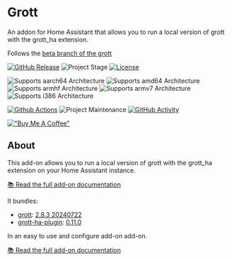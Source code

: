 # Grott

An addon for Home Assistant that allows you to run a local version of grott with the grott_ha extension.

Follows the [beta branch of the grott](<https://github.com/johanmeijer/grott/tree/Beta-(2.8.x)>)

[![GitHub Release][releases-shield]][releases] ![Project Stage][project-stage-shield] [![License][license-shield]](LICENSE.md)

![Supports aarch64 Architecture][aarch64-shield] ![Supports amd64 Architecture][amd64-shield] ![Supports armhf Architecture][armhf-shield] ![Supports armv7 Architecture][armv7-shield] ![Supports i386 Architecture][i386-shield]

[![Github Actions][github-actions-shield]][github-actions] ![Project Maintenance][maintenance-shield] [![GitHub Activity][commits-shield]][commits]

[!["Buy Me A Coffee"](https://www.buymeacoffee.com/assets/img/custom_images/orange_img.png)](https://www.buymeacoffee.com/egguy)

## About

This add-on allows you to run a local version of grott with the grott_ha extension on your Home Assistant instance.

[:books: Read the full add-on documentation][docs]

It bundles:

- [grott](https://github.com/johanmeijer/grott/): [2.8.3 20240722](https://github.com/johanmeijer/grott/tree/36845fe1df38b7bdcdb6d02e43aecf991d67406a)
- [grott-ha-plugin](https://github.com/egguy/grott-ha-plugin): [0.11.0](https://pypi.org/project/grott-ha-plugin/0.11.0/)

In an easy to use and configure add-on add-on.

[:books: Read the full add-on documentation][docs]

[aarch64-shield]: https://img.shields.io/badge/aarch64-yes-green.svg
[amd64-shield]: https://img.shields.io/badge/amd64-yes-green.svg
[armhf-shield]: https://img.shields.io/badge/armhf-yes-green.svg
[armv7-shield]: https://img.shields.io/badge/armv7-yes-green.svg
[commits-shield]: https://img.shields.io/github/commit-activity/y/egguy/addon-grott-beta.svg
[commits]: https://github.com/egguy/addon-grott-beta/commits/main
[github-actions-shield]: https://github.com/egguy/addon-grott-beta/workflows/CI/badge.svg
[github-actions]: https://github.com/egguy/addon-grott-beta/actions
[i386-shield]: https://img.shields.io/badge/i386-yes-green.svg
[license-shield]: https://img.shields.io/github/license/egguy/addon-grott-beta.svg
[maintenance-shield]: https://img.shields.io/maintenance/yes/2024.svg
[project-stage-shield]: https://img.shields.io/badge/project%20stage-stable-yellow.svg
[releases-shield]: https://img.shields.io/github/release/egguy/addon-grott-beta.svg
[releases]: https://github.com/egguy/addon-grott-beta/releases
[docs]: https://github.com/egguy/addon-grott-beta/blob/main/grott-beta/DOCS.md
